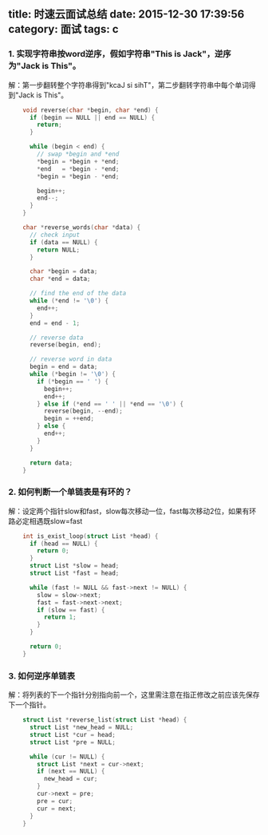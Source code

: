 title: 时速云面试总结
date: 2015-12-30 17:39:56
category: 面试
tags: c
---

### 1. 实现字符串按word逆序，假如字符串"This is Jack"，逆序为"Jack is This"。
解：第一步翻转整个字符串得到"kcaJ si sihT"，第二步翻转字符串中每个单词得到"Jack is This"。
```c
    void reverse(char *begin, char *end) {
      if (begin == NULL || end == NULL) {
        return;
      }

      while (begin < end) {
        // swap *begin and *end
        *begin = *begin + *end;
        *end   = *begin - *end;
        *begin = *begin - *end;

        begin++;
        end--;
      }
    }

    char *reverse_words(char *data) {
      // check input
      if (data == NULL) {
        return NULL;
      }

      char *begin = data;
      char *end = data;

      // find the end of the data
      while (*end != '\0') {
        end++;
      }
      end = end - 1;

      // reverse data
      reverse(begin, end);

      // reverse word in data
      begin = end = data;
      while (*begin != '\0') {
        if (*begin == ' ') {
          begin++;
          end++;
        } else if (*end == ' ' || *end == '\0') {
          reverse(begin, --end);
          begin = ++end;
        } else {
          end++;
        }
      }

      return data;
    }
```
<!-- more -->
### 2. 如何判断一个单链表是有环的？
解：设定两个指针slow和fast，slow每次移动一位，fast每次移动2位，如果有环路必定相遇既slow=fast

```c
    int is_exist_loop(struct List *head) {
      if (head == NULL) {
        return 0;
      }
      struct List *slow = head;
      struct List *fast = head;

      while (fast != NULL && fast->next != NULL) {
        slow = slow->next;
        fast = fast->next->next;
        if (slow == fast) {
          return 1;
        }
      }

      return 0;
    }
```

### 3. 如何逆序单链表
解：将列表的下一个指针分别指向前一个，这里需注意在指正修改之前应该先保存下一个指针。

```c
    struct List *reverse_list(struct List *head) {
      struct List *new_head = NULL;
      struct List *cur = head;
      struct List *pre = NULL;

      while (cur != NULL) {
        struct List *next = cur->next;
        if (next == NULL) {
          new_head = cur;
        }
        cur->next = pre;
        pre = cur;
        cur = next;
      }
    }
```
